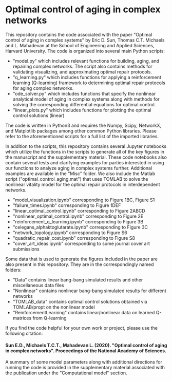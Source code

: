 # Optimal control of aging in complex networks

This repository contains the code associated with the paper "Optimal control of aging in complex systems" by Eric D. Sun, Thomas C.T. Michaels and L. Mahadevan at the School of Engineering and Applied Sciences, Harvard University. The code is organized into several main Python scripts:
- "model.py" which includes relevant functions for building, aging, and repairing complex networks. The script also contains methods for validating visualizing, and approximating optimal repair protocols.
- "q_learning.py" which includes functions for applying a reinforcement learning (Q-learning) framework to determining optimal repair protocols for aging complex networks.
- "ode_solver.py" which includes functions that specify the nonlinear analytical model of aging in complex systems along with methods for solving the corresponding differential equations for optimal control.
- "linear_plots.py" which includes functions for plotting the optimal control solutions (linear)

The code is written in Python3 and requires the Numpy, Scipy, NetworkX, and Matplotlib packages among other common Python libraries. Please refer to the aforementioned scripts for a full list of the imported libraries.

In addition to the scripts, this repository contains several Jupyter notebooks which utilize the functions in the scripts to generate all of the key figures in the manuscript and the supplementary material. These code notebooks also contain several tests and clarifying examples for parties interested in using our functions to analyze aging in complex systems further. Additional examples are available in the "Misc" folder. We also include the Matlab script ("optimal_control_aging.mat") that uses TOMLAB to solve the nonlinear vitality model for the optimal repair protocols in interdependent networks.
- "model_visualization.ipynb" corresponding to Figure 1BC, Figure S1
- "failure_times.ipynb" corresponding to Figure 1DEF
- "linear_optimal_control.ipynb" corresponding to Figure 2ABCD
- "nonlinear_optimal_control.ipynb" corresponding to Figure 2E
- "reinforcement_q_learning.ipynb" corresponding to Figure 3B
- "celegans_alphaktoglutarate.ipynb" corresponding to Figure 3C
- "network_topology.ipynb" corresponding to Figure S6
- "quadratic_repair_cost.ipynb" corresponding to Figure S8
- "cover_art_ideas.ipynb" corresponding to some journal cover art submissions

Some data that is used to generate the figures included in the paper are also present in this repository. They are in the correspondingly named folders:
- "Data" contains linear bang-bang simulated results and other miscellaneous data files
- "Nonlinear" contains nonlinear bang-bang simulated results for different networks
- "TOMLAB_data" contains optimal control solutions obtained via TOMLAB/propt on the nonlinear model
- "ReinforcementLearning" contains linear/nonlinear data on learned Q-matrices from Q-learning

If you find the code helpful for your own work or project, please use the following citation:

#### Sun E.D., Michaels T.C.T., Mahadevan L. (2020). "Optimal control of aging in complex networks". Proceedings of the National Academy of Sciences.

A summary of some model parameters along with additional directions for running the code is provided in the supplementary material associated with the publication under the "Computational model" section.
